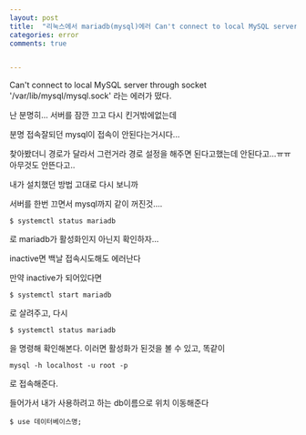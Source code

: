 ```yaml
---
layout: post
title:  "리눅스에서 mariadb(mysql)에러 Can't connect to local MySQL server through socket '/var/lib/mysql/mysql.sock'"
categories: error
comments: true


---
```






Can't connect to local MySQL server through socket '/var/lib/mysql/mysql.sock' 라는 에러가 떴다.

난 분명히... 서버를 잠깐 끄고 다시 킨거밖에없는데

분명 접속잘되던 mysql이 접속이 안된다는거시다...

찾아봤더니 경로가 달라서 그런거라 경로 설정을 해주면 된다고했는데 안된다고...ㅠㅠ아무것도 안뜬다고..



내가 설치했던 방법 고대로 다시 보니까

서버를 한번 끄면서 mysql까지 같이 꺼진것....

~~~
$ systemctl status mariadb
~~~

로 mariadb가 활성화인지 아닌지 확인하자...

inactive면 백날 접속시도해도 에러난다

만약 inactive가 되어있다면

~~~
$ systemctl start mariadb
~~~

로 살려주고, 다시 

~~~
$ systemctl status mariadb
~~~

을 명령해 확인해본다. 이러면 활성화가 된것을 볼 수 있고, 똑같이 

~~~
mysql -h localhost -u root -p
~~~

로 접속해준다.



들어가서 내가 사용하려고 하는 db이름으로 위치 이동해준다

~~~
$ use 데이터베이스명;
~~~